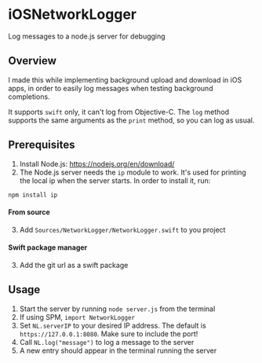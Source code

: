 # iOSNetworkLogger
Log messages to a node.js server for debugging

## Overview
I made this while implementing background upload and download in iOS apps, in order to easily log messages when testing background completions.

It supports `swift` only, it can't log from Objective-C. The `log` method supports the same arguments as the `print` method, so you can log as usual.

## Prerequisites
1. Install Node.js: https://nodejs.org/en/download/
2. The Node.js server needs the `ip` module to work. It's used for printing the local ip when the server starts. In order to install it, run:
```
npm install ip
```

#### From source
3. Add `Sources/NetworkLogger/NetworkLogger.swift` to you project

#### Swift package manager
3. Add the git url as a swift package

## Usage
1. Start the server by running ```node server.js``` from the terminal
2. If using SPM, `import NetworkLogger`
3. Set `NL.serverIP` to your desired IP address. The default is `https://127.0.0.1:8080`. Make sure to include the port!
4. Call `NL.log("message")` to log a message to the server
5. A new entry should appear in the terminal running the server